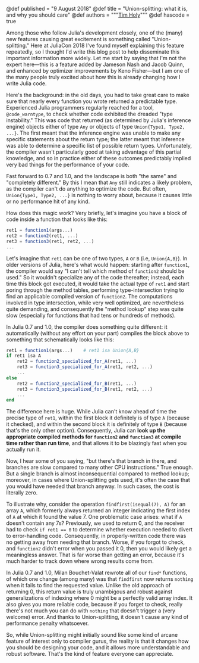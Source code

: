 @def published = "9 August 2018"
@def title = "Union-splitting: what it is, and why you should care"
@def authors = """<a href="https://github.com/timholy">Tim Holy</a>"""
@def hascode = true

Among those who follow Julia's development closely, one of the (many) new features causing great excitement is something called "Union-splitting."
Here at JuliaCon 2018 I've found myself explaining this feature repeatedly, so I thought I'd write this blog post to help disseminate this important information more widely.
Let me start by saying that I'm not the expert here—this is a feature added by Jameson Nash and Jacob Quinn, and enhanced by optimizer improvements by Keno Fisher—but I am one of the many people truly excited about how this is already changing how I write Julia code.

Here's the background: in the old days, you had to take great care to make sure that nearly every function you wrote returned a predictable type.
Experienced Julia programmers regularly reached for a tool, `@code_warntype`, to check whether code exhibited the dreaded "type instability."
This was code that returned (as determined by Julia's inference engine) objects either of type `Any` or objects of type `Union{Type1, Type2, ...}`.
The first meant that the inference engine was unable to make any specific statements about the return type; the latter meant that inference was able to determine a specific list of possible return types.
Unfortunately, the compiler wasn't particularly good at taking advantage of this partial knowledge, and so in practice either of these outcomes predictably implied very bad things for the performance of your code.

Fast forward to 0.7 and 1.0, and the landscape is both "the same" and "completely different."
By this I mean that `Any` still indicates a likely problem, as the compiler can't do anything to optimize the code.
But often, `Union{Type1, Type2, ...}` is nothing to worry about, because it causes little or no performance hit of any kind.

How does this magic work?
Very briefly, let's imagine you have a block of code inside a function that looks like this:

```julia
ret1 = function1(args...)
ret2 = function2(ret1, ...)
ret3 = function3(ret1, ret2, ...)
...
```

Let's imagine that `ret1` can be one of two types, `A` or `B` (i.e, `Union{A,B}`).
In older versions of Julia, here's what would happen: starting after `function1`, the compiler would say "I can't tell which method of `function2` should be used."
So it wouldn't specialize any of the code
thereafter; instead, each time this block got executed, it would take the actual type of `ret1` and start poring through the method tables,  performing type-intersection trying to find an applicable compiled version of `function2`.
The computations involved in type intersection, while very well optimized, are nevertheless quite demanding, and consequently the "method lookup" step was quite slow (especially for functions that had tens or hundreds of methods).

In Julia 0.7 and 1.0, the compiler does something quite different: it automatically (without any effort on your part) compiles the block above to something that schematically looks like this:

```julia
ret1 = function1(args...)    # ret1 isa Union{A,B}
if ret1 isa A
    ret2 = function2_specialized_for_A(ret1, ...)
    ret3 = function3_specialized_for_A(ret1, ret2, ...)
    ...
else
    ret2 = function2_specialized_for_B(ret1, ...)
    ret3 = function3_specialized_for_B(ret1, ret2, ...)
    ...
end
```

The difference here is huge.
While Julia can't know ahead of time the precise type of `ret1`, within the first block it definitely is of type `A` (because it checked), and within the second block it is definitely of type `B` (because that's the only other option).
Consequently, Julia can **look up the appropriate compiled methods for `function2` and `function3` at compile time rather than run time**, and that allows it to be blazingly fast when you actually run it.

Now, I hear some of you saying, "but there's that branch in there, and branches are slow compared to many other CPU instructions."
True enough.
But a single branch is almost inconsequential compared to method lookup; moreover, in cases where Union-splitting gets used, it's often the case that you would have needed that branch anyway.
In such cases, the cost is literally zero.

To illustrate why, consider the operation `findfirst(isequal(7), A)` for an array `A`, which formerly always returned an integer indicating the first index of `A` at which it found the value 7.
One problematic case arises: what if `A` doesn't contain any 7s?
Previously, we used to return 0, and the receiver had to check `if ret1 == 0` to determine whether execution needed to divert to error-handling code.
Consequently, in properly-written code there was no getting away from needing that branch.
Worse, if you forgot to check, and `function2` didn't error when you passed it 0, then you would likely get a meaningless answer.
That is far worse than getting an error, because it's much harder to track down where wrong results come from.

In Julia 0.7 and 1.0, Milan Bouchet-Valat rewrote all of our `find*` functions, of which one change (among many) was that `findfirst` now returns `nothing` when it fails to find the requested value.
Unlike the old approach of returning 0, this return value is truly unambigous and robust against generalizations of indexing where 0 might be a perfectly valid array index.
It also gives you more reliable code, because if you forget to check, really there's not much you can do with `nothing` that doesn't trigger a (very welcome) error.
And thanks to Union-splitting, it doesn't cause any kind of performance penalty whatsoever.

So, while Union-splitting might initially sound like some kind of arcane feature of interest only to compiler gurus, the reality is that it changes how you should be designing your code, and it allows more understandable and robust software.
That's the kind of feature everyone can appreciate.
